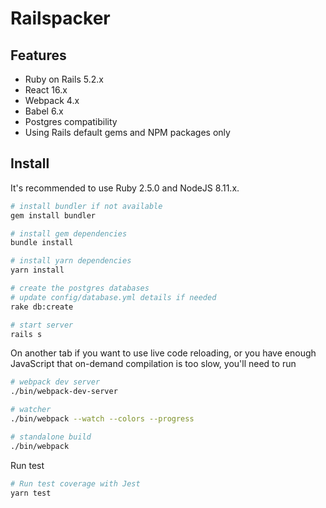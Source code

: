 # Railspacker

## Features

- Ruby on Rails 5.2.x
- React 16.x
- Webpack 4.x
- Babel 6.x
- Postgres compatibility
- Using Rails default gems and NPM packages only

## Install

It's recommended to use Ruby 2.5.0 and NodeJS 8.11.x.

```sh
# install bundler if not available
gem install bundler

# install gem dependencies
bundle install

# install yarn dependencies
yarn install

# create the postgres databases
# update config/database.yml details if needed
rake db:create

# start server
rails s
```

On another tab if you want to use live code reloading, or you have enough JavaScript that on-demand compilation is too slow, you'll need to run

```sh
# webpack dev server
./bin/webpack-dev-server

# watcher
./bin/webpack --watch --colors --progress

# standalone build
./bin/webpack
```

Run test

```sh
# Run test coverage with Jest
yarn test

```